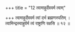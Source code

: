 +++
title = "12 त्वामाहुर्देववर्म त्वाम्"

+++
त्वामाहुर्देववर्म त्वां दर्भ ब्रह्मणस्पतिम् ।  
त्वामिन्द्रस्याहुर्वर्म त्वं राष्ट्राणि रक्षसि ॥ १२ ॥